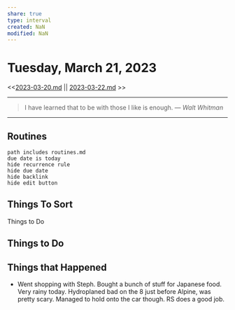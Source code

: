 ```yaml
---
share: true
type: interval
created: NaN 
modified: NaN
---
```

# Tuesday, March 21, 2023
<<[2023-03-20.md](./2023-03-20.md) || [2023-03-22.md](./2023-03-22.md) >>

---

> I have learned that to be with those I like is enough.
> — <cite>Walt Whitman</cite>

---
 
## Routines
```tasks
path includes routines.md
due date is today
hide recurrence rule
hide due date
hide backlink
hide edit button
```

## Things To Sort
Things to Do


## Things to Do


## Things that Happened
- Went shopping with Steph. Bought a bunch of stuff for Japanese food. Very rainy today. Hydroplaned bad on the 8 just before Alpine, was pretty scary. Managed to hold onto the car though. RS does a good job.

